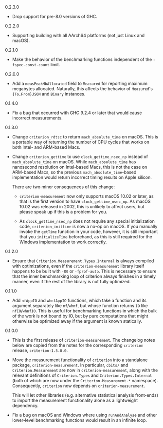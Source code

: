 0.2.3.0

* Drop support for pre-8.0 versions of GHC.

0.2.2.0

* Supporting building with all AArch64 platforms (not just Linux and macOS).

0.2.1.0

* Make the behavior of the benchmarking functions independent of the
  `-fspec-const-count` limit.

0.2.0.0

* Add a `measPeakMbAllocated` field to `Measured` for reporting maximum
  megabytes allocated. Naturally, this affects the behavior of `Measured`'s
  `{To,From}JSON` and `Binary` instances.

0.1.4.0

* Fix a bug that occurred with GHC 9.2.4 or later that would cause incorrect
  measurements.

0.1.3.0

* Change `criterion_rdtsc` to return `mach_absolute_time` on macOS. This is a
  portable way of returning the number of CPU cycles that works on both Intel-
  and ARM-based Macs.

* Change `criterion_gettime` to use `clock_gettime_nsec_np` instead of
  `mach_absolute_time` on macOS. While `mach_absolute_time` has nanosecond
  resolution on Intel-based Macs, this is not the case on ARM-based Macs, so
  the previous `mach_absolute_time`-based implementation would return incorrect
  timing results on Apple silicon.

  There are two minor consequences of this change:

  * `criterion-measurement` now only supports macOS 10.02 or later, as that is
    the first version to have `clock_gettime_nsec_np`. As macOS 10.02 was
    released in 2002, this is unlikely to affect users, but please speak up if
    this is a problem for you.

  * As `clock_gettime_nsec_np` does not require any special initialization
    code, `criterion_inittime` is now a no-op on macOS. If you manually invoke
    the `getTime` function in your code, however, it is still important that
    you `initializeTime` beforehand, as this is still required for the Windows
    implementation to work correctly.

0.1.2.0

* Ensure that `Criterion.Measurement.Types.Internal` is always compiled with
  optimizations, even if the `criterion-measurement` library itself happens to
  be built with `-O0` or `-fprof-auto`. This is necessary to ensure that the
  inner benchmarking loop of criterion always finishes in a timely manner,
  even if the rest of the library is not fully optimized.

0.1.1.0

* Add `nfAppIO` and `whnfAppIO` functions, which take a function and its
  argument separately like `nf`/`whnf`, but whose function returns `IO` like
  `nfIO`/`whnfIO`. This is useful for benchmarking functions in which the bulk
  of the work is not bound by IO, but by pure computations that might otherwise
  be optimized away if the argument is known statically.

0.1.0.0

* This is the first release of `criterion-measurement`. The changelog notes
  below are copied from the notes for the corresponding `criterion` release,
  `criterion-1.5.0.0`.

* Move the measurement functionality of `criterion` into a standalone package,
  `criterion-measurement`. In particular, `cbits/` and `Criterion.Measurement`
  are now in `criterion-measurement`, along with the relevant definitions of
  `Criterion.Types` and `Criterion.Types.Internal` (both of which are now under
  the `Criterion.Measurement.*` namespace).
  Consequently, `criterion` now depends on `criterion-measurement`.

  This will let other libraries (e.g. alternative statistical analysis
  front-ends) to import the measurement functionality alone as a lightweight
  dependency.

* Fix a bug on macOS and Windows where using `runAndAnalyse` and other
  lower-level benchmarking functions would result in an infinite loop.
